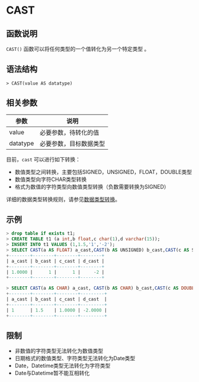 # **CAST**

## **函数说明**

`CAST()` 函数可以将任何类型的一个值转化为另一个特定类型 。

## **语法结构**

```
> CAST(value AS datatype)

```

## **相关参数**

|  参数  | 说明 |
|  ----  | ----  |
| value  | 必要参数，待转化的值 |
| datatype  | 必要参数，目标数据类型 |

目前，`cast` 可以进行如下转换：

* 数值类型之间转换，主要包括SIGNED，UNSIGNED，FLOAT，DOUBLE类型
* 数值类型向字符CHAR类型转换
* 格式为数值的字符类型向数值类型转换（负数需要转换为SIGNED）

详细的数据类型转换规则，请参见[数据类型转换](../../../../Data-Types/data-type-conversion.md)。

## **示例**

```sql
> drop table if exists t1;
> CREATE TABLE t1 (a int,b float,c char(1),d varchar(15));
> INSERT INTO t1 VALUES (1,1.5,'1','-2');
> SELECT CAST(a AS FLOAT) a_cast,CAST(b AS UNSIGNED) b_cast,CAST(c AS SIGNED) c_cast, CAST(d AS SIGNED) d_cast from t1;
+--------+--------+--------+--------+
| a_cast | b_cast | c_cast | d_cast |
+--------+--------+--------+--------+
| 1.0000 |      1 |      1 |     -2 |
+--------+--------+--------+--------+

> SELECT CAST(a AS CHAR) a_cast, CAST(b AS CHAR) b_cast,CAST(c AS DOUBLE) c_cast, CAST(d AS FLOAT) d_cast from t1;
+--------+--------+--------+---------+
| a_cast | b_cast | c_cast | d_cast  |
+--------+--------+--------+---------+
| 1      | 1.5    | 1.0000 | -2.0000 |
+--------+--------+--------+---------+
```

## **限制**

* 非数值的字符类型无法转化为数值类型
* 日期格式的数值类型、字符类型无法转化为Date类型
* Date，Datetime类型无法转化为字符类型
* Date与Datetime暂不能互相转化
